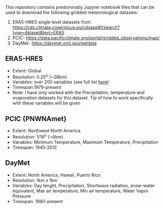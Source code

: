 This repository contains predominatly Jupyter notebook files that can be used to download the following gridded meteorological datasets: 
1. ERA5-HRES single level datasets from https://cds.climate.copernicus.eu/cdsapp#!/search?type=dataset&text=ERA5
2. PCIC- https://data.pacificclimate.org/portal/gridded_observations/map/
3. DayMet- https://daymet.ornl.gov/getdata

## ERA5-HRES
- Extent: Global
- Resolution: 0.25<sup>o</sup> {~28km}
- Variables: over 200 variables (see full list [here](https://cds.climate.copernicus.eu/cdsapp#!/dataset/reanalysis-era5-single-levels?tab=overview))
- Timespan:1979-present
- Note: I have only worked with the Precipitation, temperature and evaporation datasets for this dataset. Tip of how to work specifically with these variables will be given

## PCIC {PNWNAmet}
- Extent: Northwest North America
- Resolution: 1/16<sup>o</sup> {~6km}
- Variables: Minimum Temperature, Maximum Temperature, Precipitation
- Timespan: 1945-2012

## DayMet
- Extent: North America, Hawaii, Puerto Rico
- Resolution: 1km x 1km
- Variables: Day lenght, Precipitation, Shortwave radiation, snow-water equivalent, Max air temperature, Min air temperature, Water Vapor Pressure
- Timespan: 1980-present



